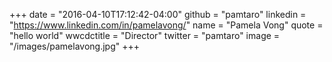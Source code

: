 +++
date = "2016-04-10T17:12:42-04:00"
github = "pamtaro"
linkedin = "https://www.linkedin.com/in/pamelavong/"
name = "Pamela Vong"
quote = "hello world"
wwcdctitle = "Director"
twitter = "pamtaro"
image = "/images/pamelavong.jpg"
+++

